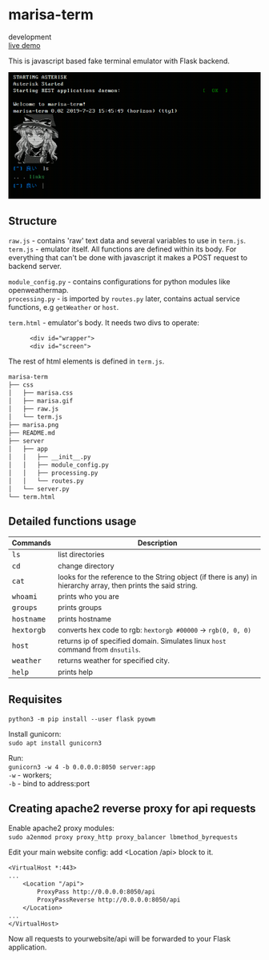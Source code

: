 # marisa-term
development  
[live demo](https://tsunagari.space/term)

This is javascript based fake terminal emulator with Flask backend.  

![screenshot](marisa.png)

## Structure  
`raw.js` - contains 'raw' text data and several variables to use in `term.js`.  
`term.js` - emulator itself. All functions are defined within its body. For everything that can't be done with javascript it makes a POST request to backend server.  

`module_config.py` - contains configurations for python modules like openweathermap.  
`processing.py` - is imported by `routes.py` later, contains actual service functions, e.g `getWeather` or `host`.  

`term.html` - emulator's body. It needs two divs to operate:  
```
      <div id="wrapper">
      <div id="screen">
```  
The rest of html elements is defined in `term.js`.  

```
marisa-term
├── css
│   ├── marisa.css
│   ├── marisa.gif
│   ├── raw.js
│   └── term.js
├── marisa.png
├── README.md
├── server
│   ├── app
│   │   ├── __init__.py
│   │   ├── module_config.py
│   │   ├── processing.py
│   │   └── routes.py
│   └── server.py
└── term.html
```  

## Detailed functions usage  
|  Commands                                                          |  Description                       |
|---                                                                 |---                                 |
| <kbd>ls</kbd>                                                      | list directories                   |
| <kbd>cd</kbd>                                                      | change directory                   |
| <kbd>cat</kbd>                                                     | looks for the reference to the String object (if there is any) in hierarchy array, then prints the said string.                      |
| <kbd>whoami</kbd>                                                  | prints who you are                 |
| <kbd>groups</kbd>                                                  | prints groups                      |
| <kbd>hostname</kbd>                                                | prints hostname                    |
| <kbd>hextorgb</kbd>                                                | converts hex code to rgb: `hextorgb #00000` -> `rgb(0, 0, 0)`          |
| <kbd>host</kbd>                                                    | returns ip of specified domain. Simulates linux `host` command from `dnsutils`.                 |
| <kbd>weather</kbd>                                                 | returns weather for specified city.|
| <kbd>help</kbd>                                                    | prints help                        |

## Requisites  
`python3 -m pip install --user flask pyowm`  

Install gunicorn:  
`sudo apt install gunicorn3`  

Run:  
`gunicorn3 -w 4 -b 0.0.0.0:8050 server:app`  
`-w` - workers;  
`-b` - bind to address:port  

## Creating apache2 reverse proxy for api requests  

Enable apache2 proxy modules:  
`sudo a2enmod proxy proxy_http proxy_balancer lbmethod_byrequests`  

Edit your main website config: add <Location /api> block to it.
```
<VirtualHost *:443>
...
    <Location "/api">
        ProxyPass http://0.0.0.0:8050/api
        ProxyPassReverse http://0.0.0.0:8050/api
    </Location>
...
</VirtualHost>
```  
Now all requests to yourwebsite/api will be forwarded to your Flask application.
